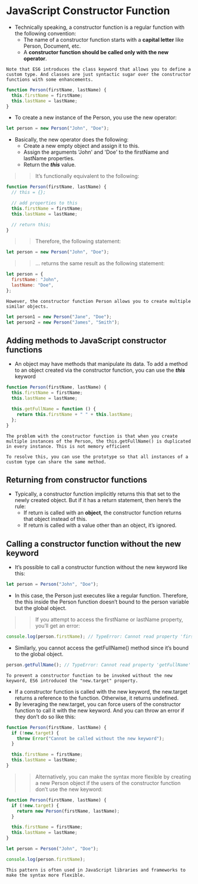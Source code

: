 # JavaScript Constructor Function

- Technically speaking, a constructor function is a regular function with the following convention:
  - The name of a constructor function starts with a **capital letter** like Person, Document, etc.
  - A **constructor function should be called only with the new operator**.

`Note that ES6 introduces the class keyword that allows you to define a custom type. And classes are just syntactic sugar over the constructor functions with some enhancements.`

```js
function Person(firstName, lastName) {
  this.firstName = firstName;
  this.lastName = lastName;
}
```

- To create a new instance of the Person, you use the new operator:

```js
let person = new Person("John", "Doe");
```

- Basically, the new operator does the following:
  - Create a new empty object and assign it to this.
  - Assign the arguments 'John' and 'Doe' to the firstName and lastName properties.
  - Return the **_this_** value.

> > It’s functionally equivalent to the following:

```js
function Person(firstName, lastName) {
  // this = {};

  // add properties to this
  this.firstName = firstName;
  this.lastName = lastName;

  // return this;
}
```

> > Therefore, the following statement:

```js
let person = new Person("John", "Doe");
```

> > … returns the same result as the following statement:

```js
let person = {
  firstName: "John",
  lastName: "Doe",
};
```

`However, the constructor function Person allows you to create multiple similar objects.`

```js
let person1 = new Person("Jane", "Doe");
let person2 = new Person("James", "Smith");
```

## Adding methods to JavaScript constructor functions

- An object may have methods that manipulate its data. To add a method to an object created via the constructor function, you can use the **_this_** keyword

```js
function Person(firstName, lastName) {
  this.firstName = firstName;
  this.lastName = lastName;

  this.getFullName = function () {
    return this.firstName + " " + this.lastName;
  };
}
```

`The problem with the constructor function is that when you create multiple instances of the Person, the this.getFullName() is duplicated in every instance. This is not memory efficient`

`To resolve this, you can use the prototype so that all instances of a custom type can share the same method.`

## Returning from constructor functions

- Typically, a constructor function implicitly returns this that set to the newly created object. But if it has a return statement, then here’s the rule:
  - If return is called with an **object**, the constructor function returns that object instead of this.
  - If return is called with a value other than an object, it’s ignored.

## Calling a constructor function without the new keyword

- It’s possible to call a constructor function without the new keyword like this:

```js
let person = Person("John", "Doe");
```

- In this case, the Person just executes like a regular function. Therefore, the this inside the Person function doesn’t bound to the person variable but the global object.

> > If you attempt to access the firstName or lastName property, you’ll get an error:

```js
console.log(person.firstName); // TypeError: Cannot read property 'firstName' of undefined
```

- Similarly, you cannot access the getFullName() method since it’s bound to the global object.

```js
person.getFullName(); // TypeError: Cannot read property 'getFullName' of undefined
```

`To prevent a constructor function to be invoked without the new keyword, ES6 introduced the "new.target" property.`

- If a constructor function is called with the new keyword, the new.target returns a reference to the function. Otherwise, it returns undefined.
- By leveraging the new.target, you can force users of the constructor function to call it with the new keyword. And you can throw an error if they don’t do so like this:

```js
function Person(firstName, lastName) {
  if (!new.target) {
    throw Error("Cannot be called without the new keyword");
  }

  this.firstName = firstName;
  this.lastName = lastName;
}
```

> > Alternatively, you can make the syntax more flexible by creating a new Person object if the users of the constructor function don’t use the new keyword:

```js
function Person(firstName, lastName) {
  if (!new.target) {
    return new Person(firstName, lastName);
  }

  this.firstName = firstName;
  this.lastName = lastName;
}

let person = Person("John", "Doe");

console.log(person.firstName);
```

`This pattern is often used in JavaScript libraries and frameworks to make the syntax more flexible.`
